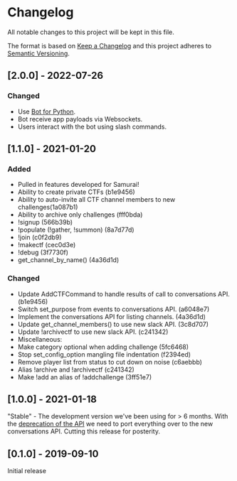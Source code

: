 # Changelog
All notable changes to this project will be kept in this file.

The format is based on [Keep a Changelog](http://keepachangelog.com/)
and this project adheres to [Semantic Versioning](http://semver.org/).

## [2.0.0] - 2022-07-26
### Changed
* Use [Bot for Python](https://github.com/slackapi/bolt-python).
* Bot receive app payloads via Websockets.
* Users interact with the bot using slash commands.

## [1.1.0] - 2021-01-20
### Added
* Pulled in features developed for Samurai!
* Ability to create private CTFs (b1e9456)
* Ability to auto-invite all CTF channel members to new challenges(1a087b1)
* Ability to archive only challenges (fff0bda)
* !signup (566b39b)
* !populate (!gather, !summon) (8a7d77d)
* !join (c0f2db9)
* !makectf (cec0d3e)
* !debug (3f7730f)
* get_channel_by_name() (4a36d1d)

### Changed
* Update AddCTFCommand to handle results of call to conversations API. (b1e9456)
* Switch set_purpose from events to conversations API. (a6048e7)
* Implement the conversations API for listing channels. (4a36d1d)
* Update get_channel_members() to use new slack API. (3c8d707)
* Update !archivectf to use new slack API. (c241342)
* Miscellaneous:
* Make category optional when adding challenge (5fc6468)
* Stop set_config_option mangling file indentation (f2394ed)
* Remove player list from status to cut down on noise (c6aebbb)
* Alias !archive and !archivectf (c241342)
* Make !add an alias of !addchallenge (3ff51e7)

## [1.0.0] - 2021-01-18
"Stable" - The development version we've been using for > 6 months. With the
[deprecation of the
API](https://api.slack.com/changelog/2020-01-deprecating-antecedents-to-the-conversations-api)
we need to port everything over to the new conversations API. Cutting this
release for posterity.

## [0.1.0] - 2019-09-10
Initial release
